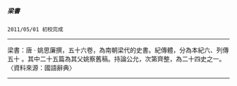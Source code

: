 

##### 梁書
`2011/05/01 初校完成`

* * *

梁書：唐 ‧ 姚思廉撰，五十六卷，為南朝梁代的史書。紀傳體，分為本紀六、列傳五十
。其中二十五篇為其父姚察舊稿。持論公允，次第齊整，為二十四史之一。
〈資料來源：國語辭典〉

* * *

